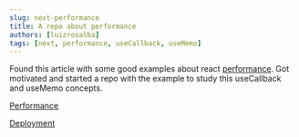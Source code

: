 ```yaml
---
slug: next-performance
title: A repo about performance
authors: [luizrosalba]
tags: [next, performance, useCallback, useMemo]
---
```


Found this article with some good examples about react [performance](https://webtips.dev/webtips/react-hooks/usecallback?_branch_match_id=1119042556059019777&_branch_referrer=H4sIAAAAAAAAA8soKSkottLXz8nMy9bLTU3JLM3VS87P1U%2F3yzItMHYLN3NMAgCpG4g8IwAAAA%3D%3D). Got motivated and started a repo with the example to study this useCallback and useMemo concepts.

[Performance](https://github.com/luizrosalba/next-js-performance)

[Deployment](https://next-js-performance.vercel.app/)
